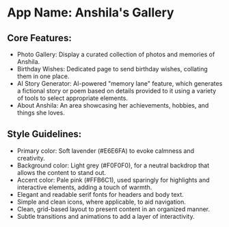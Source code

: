 # **App Name**: Anshila's Gallery

## Core Features:

- Photo Gallery: Display a curated collection of photos and memories of Anshila.
- Birthday Wishes: Dedicated page to send birthday wishes, collating them in one place.
- AI Story Generator: AI-powered "memory lane" feature, which generates a fictional story or poem based on details provided to it using a variety of tools to select appropriate elements.
- About Anshila: An area showcasing her achievements, hobbies, and things she loves.

## Style Guidelines:

- Primary color: Soft lavender (#E6E6FA) to evoke calmness and creativity.
- Background color: Light grey (#F0F0F0), for a neutral backdrop that allows the content to stand out.
- Accent color: Pale pink (#FFB6C1), used sparingly for highlights and interactive elements, adding a touch of warmth.
- Elegant and readable serif fonts for headers and body text.
- Simple and clean icons, where applicable, to aid navigation.
- Clean, grid-based layout to present content in an organized manner.
- Subtle transitions and animations to add a layer of interactivity.